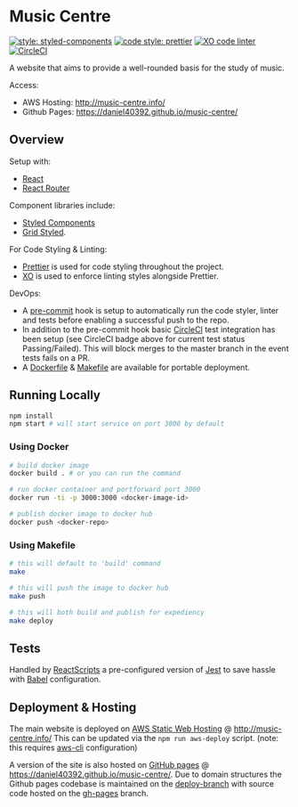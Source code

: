 # Music Centre

[![style: styled-components](https://img.shields.io/badge/component_style-%F0%9F%92%85%20styled_components-orange.svg?ff69b4)](https://www.styled-components.com/)
[![code style: prettier](https://img.shields.io/badge/code_style-prettier-ff69b4.svg)](https://github.com/prettier/prettier)
[![XO code linter](https://img.shields.io/badge/code_linter-XO-5ed9c7.svg)](https://github.com/xojs/xo)
[![CircleCI](https://circleci.com/gh/daniel40392/music-centre/tree/master.svg?style=svg)](https://circleci.com/gh/daniel40392/music-centre/tree/master)

A website that aims to provide a well-rounded basis for the study of music.

Access:

* AWS Hosting: http://music-centre.info/
* Github Pages: https://daniel40392.github.io/music-centre/

## Overview

Setup with:
* [React](https://reactjs.org/)
* [React Router](https://github.com/ReactTraining/react-router)

Component libraries include:
* [Styled Components](https://www.styled-components.com/)
* [Grid Styled](http://jxnblk.com/grid-styled/).

For Code Styling & Linting:
* [Prettier](https://github.com/prettier/prettier) is used for code styling throughout the project.
* [XO](https://github.com/xojs/xo) is used to enforce linting styles alongside Prettier.


DevOps:
* A [pre-commit](https://www.npmjs.com/package/pre-commit) hook is setup to automatically run the code styler, linter and tests before enabling a successful push to the repo.
* In addition to the pre-commit hook basic [CircleCI](https://circleci.com/) test integration has been setup (see CircleCI badge above for current test status Passing/Failed). This will block merges to the master branch in the event tests fails on a PR.
* A [Dockerfile](./Dockerfile) & [Makefile](./Makefile) are available for portable deployment.

## Running Locally

```bash
npm install
npm start # will start service on port 3000 by default
```

### Using Docker

```bash
# build docker image
docker build . # or you can run the command

# run docker container and portforward port 3000
docker run -ti -p 3000:3000 <docker-image-id>

# publish docker image to docker hub
docker push <docker-repo>
```

### Using Makefile

```bash
# this will default to 'build' command
make

# this will push the image to docker hub
make push

# this will both build and publish for expediency
make deploy
```

## Tests

Handled by [ReactScripts](https://create-react-app.dev/docs/running-tests/) a pre-configured version of [Jest](https://jestjs.io/docs/en/getting-started) to save hassle with [Babel](https://babeljs.io/) configuration.

## Deployment & Hosting

The main website is deployed on [AWS Static Web Hosting](https://docs.aws.amazon.com/AmazonS3/latest/dev/WebsiteHosting.html) @ http://music-centre.info/
This can be updated via the `npm run aws-deploy` script. (note: this requires [aws-cli](https://docs.aws.amazon.com/cli/latest/userguide/cli-chap-configure.html) configuration)

A version of the site is also hosted on [GitHub pages](https://pages.github.com/) @ https://daniel40392.github.io/music-centre/.
Due to domain structures the Github pages codebase is maintained on the [deploy-branch](https://github.com/daniel40392/music-centre/tree/deploy-branch) with source code hosted on the [gh-pages](https://github.com/daniel40392/music-centre/tree/gh-pages) branch.

